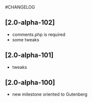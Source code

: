 #CHANGELOG


## [2.0-alpha-102]

- comments.php is required
- some tweaks


## [2.0-alpha-101]

- tweaks


## [2.0-alpha-100]

- new milestone oriented to Gutenberg


